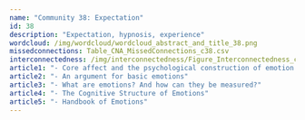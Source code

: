 ```yaml
---
name: "Community 38: Expectation"
id: 38
description: "Expectation, hypnosis, experience"
wordcloud: /img/wordcloud/wordcloud_abstract_and_title_38.png
missedconnections: Table_CNA_MissedConnections_c38.csv
interconnectedness: /img/interconnectedness/Figure_Interconnectedness_c38.png
article1: "- Core affect and the psychological construction of emotion."
article2: "- An argument for basic emotions"
article3: "- What are emotions? And how can they be measured?"
article4: "- The Cognitive Structure of Emotions"
article5: "- Handbook of Emotions"
---
```

